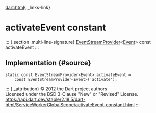 [dart:html](../../dart-html/dart-html-library){._links-link}

activateEvent constant
======================

::: {.section .multi-line-signature}
[EventStreamProvider](../eventstreamprovider-class)\<[Event](../event-class)\>
const activateEvent
:::

Implementation {#source}
--------------

``` {.language-dart data-language="dart"}
static const EventStreamProvider<Event> activateEvent =
    const EventStreamProvider<Event>('activate');
```

::: {._attribution}
© 2012 the Dart project authors\
Licensed under the BSD 3-Clause \"New\" or \"Revised\" License.\
<https://api.dart.dev/stable/2.18.5/dart-html/ServiceWorkerGlobalScope/activateEvent-constant.html>
:::
